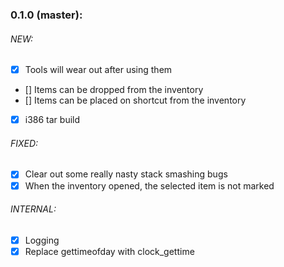 ### 0.1.0 (master):

###### NEW:
* [x] Tools will wear out after using them
* [] Items can be dropped from the inventory
* [] Items can be placed on shortcut from the inventory
* [x] i386 tar build

###### FIXED:
* [x] Clear out some really nasty stack smashing bugs
* [x] When the inventory opened, the selected item is not marked

###### INTERNAL:
* [x] Logging
* [x] Replace gettimeofday with clock_gettime
